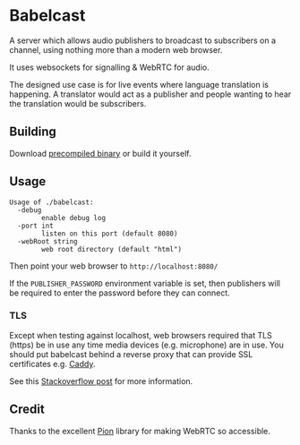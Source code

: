 # Babelcast

A server which allows audio publishers to broadcast to subscribers on a channel, using nothing more than a modern web browser.

It uses websockets for signalling & WebRTC for audio.

The designed use case is for live events where language translation is happening.
A translator would act as a publisher and people wanting to hear the translation would be subscribers.

## Building

Download [precompiled binary](https://github.com/porjo/babelcast/releases/latest) or build it yourself.

## Usage

```
Usage of ./babelcast:
  -debug
        enable debug log
  -port int
        listen on this port (default 8080)
  -webRoot string
        web root directory (default "html")
```

Then point your web browser to `http://localhost:8080/`

If the `PUBLISHER_PASSWORD` environment variable is set, then publishers will be required to enter the
password before they can connect.

### TLS

Except when testing against localhost, web browsers required that TLS (https) be in use any time media devices (e.g. microphone) are in use. You should put babelcast behind a reverse proxy that can provide SSL certificates e.g. [Caddy](https://github.com/caddyserver/caddy).

See this [Stackoverflow post](https://stackoverflow.com/a/34198101/202311) for more information.

## Credit

Thanks to the excellent [Pion](https://github.com/pion/webrtc) library for making WebRTC so accessible.
